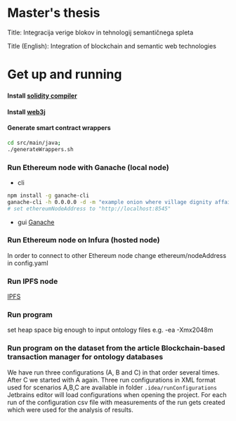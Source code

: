 # Master's thesis 
Title: Integracija verige blokov in tehnologij semantičnega spleta

Title (English): Integration of blockchain and semantic web technologies

# Get up and running

### 
#### Install [solidity compiler](https://docs.soliditylang.org/en/v0.8.0/installing-solidity.html)
#### Install [web3j](http://docs.web3j.io/latest/quickstart/)
#### Generate smart contract wrappers
```bash
cd src/main/java;
./generateWrappers.sh
```

### Run Ethereum node with Ganache (local node)
- cli
```bash
npm install -g ganache-cli
ganache-cli -h 0.0.0.0 -d -m "example onion where village dignity affair lady inject spray car bomb two"
# set ethereumNodeAddress to "http://localhost:8545"
```
- gui
[Ganache](https://www.trufflesuite.com/ganache)

### Run Ethereum node on Infura (hosted node)
In order to connect to other Ethereum node change ethereum/nodeAddress in config.yaml

### Run IPFS node
[IPFS](https://ipfs.io/#install)

### Run program
set heap space big enough to input ontology files e.g. -ea -Xmx2048m

### Run program on the dataset from the article Blockchain-based transaction manager for ontology databases
We have run three configurations (A, B and C) in that order several times. After C we started with A again.
Three run configurations in XML format used for scenarios A,B,C are available in folder `.idea/runConfigurations`
Jetbrains editor will load configurations when opening the project.
For each run of the configuration csv file with measurements of the run gets created which were used for the analysis of results. 
 